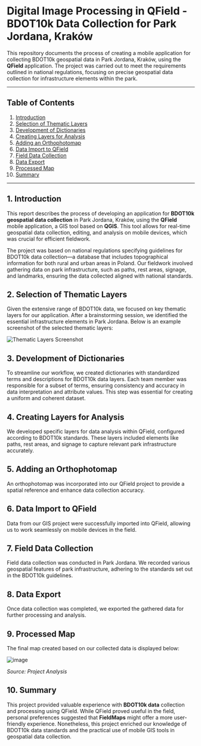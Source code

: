 # Digital Image Processing in QField - BDOT10k Data Collection for Park Jordana, Kraków

This repository documents the process of creating a mobile application for collecting BDOT10k geospatial data in Park Jordana, Kraków, using the **QField** application. The project was carried out to meet the requirements outlined in national regulations, focusing on precise geospatial data collection for infrastructure elements within the park.

---

## Table of Contents
1. [Introduction](#introduction)
2. [Selection of Thematic Layers](#selection-of-thematic-layers)
3. [Development of Dictionaries](#development-of-dictionaries)
4. [Creating Layers for Analysis](#creating-layers-for-analysis)
5. [Adding an Orthophotomap](#adding-an-orthophotomap)
6. [Data Import to QField](#data-import-to-qfield)
7. [Field Data Collection](#field-data-collection)
8. [Data Export](#data-export)
9. [Processed Map](#processed-map)
10. [Summary](#summary)

---

## 1. Introduction

This report describes the process of developing an application for **BDOT10k geospatial data collection** in Park Jordana, Kraków, using the **QField** mobile application, a GIS tool based on **QGIS**. This tool allows for real-time geospatial data collection, editing, and analysis on mobile devices, which was crucial for efficient fieldwork.

The project was based on national regulations specifying guidelines for BDOT10k data collection—a database that includes topographical information for both rural and urban areas in Poland. Our fieldwork involved gathering data on park infrastructure, such as paths, rest areas, signage, and landmarks, ensuring the data collected aligned with national standards.

## 2. Selection of Thematic Layers

Given the extensive range of BDOT10k data, we focused on key thematic layers for our application. After a brainstorming session, we identified the essential infrastructure elements in Park Jordana. Below is an example screenshot of the selected thematic layers:

![Thematic Layers Screenshot](path/to/screenshot.png)

## 3. Development of Dictionaries

To streamline our workflow, we created dictionaries with standardized terms and descriptions for BDOT10k data layers. Each team member was responsible for a subset of terms, ensuring consistency and accuracy in data interpretation and attribute values. This step was essential for creating a uniform and coherent dataset.

## 4. Creating Layers for Analysis

We developed specific layers for data analysis within QField, configured according to BDOT10k standards. These layers included elements like paths, rest areas, and signage to capture relevant park infrastructure accurately.

## 5. Adding an Orthophotomap

An orthophotomap was incorporated into our QField project to provide a spatial reference and enhance data collection accuracy.

## 6. Data Import to QField

Data from our GIS project were successfully imported into QField, allowing us to work seamlessly on mobile devices in the field.

## 7. Field Data Collection

Field data collection was conducted in Park Jordana. We recorded various geospatial features of park infrastructure, adhering to the standards set out in the BDOT10k guidelines.

## 8. Data Export

Once data collection was completed, we exported the gathered data for further processing and analysis.

## 9. Processed Map

The final map created based on our collected data is displayed below:

![image](https://github.com/user-attachments/assets/79011d92-97b9-47fe-b34f-083d1f862a4a)

*Source: Project Analysis*

## 10. Summary

This project provided valuable experience with **BDOT10k data** collection and processing using QField. While QField proved useful in the field, personal preferences suggested that **FieldMaps** might offer a more user-friendly experience. Nonetheless, this project enriched our knowledge of BDOT10k data standards and the practical use of mobile GIS tools in geospatial data collection.

